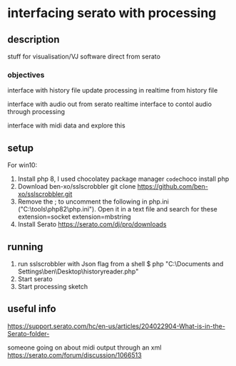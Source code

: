 # interfacing serato with processing

## description
stuff for visualisation/VJ software direct from serato

### objectives
interface with history file
update processing in realtime from history file

interface with audio out from serato
realtime interface to contol audio through processing

interface with midi data and explore this

## setup
For win10:
1. Install php 8, I used chocolatey package manager
		`code`choco install php
2. Download ben-xo/sslscrobbler
		git clone https://github.com/ben-xo/sslscrobbler.git
3. Remove the ; to uncomment the following in php.ini ("C:\tools\php82\php.ini"). Open it in a text file and search for these
		extension=socket
		extension=mbstring
4. Install Serato
		https://serato.com/dj/pro/downloads

## running
1. run sslscrobbler with Json flag from a shell
	$ php "C:\Documents and Settings\ben\Desktop\historyreader.php"
2. Start serato 
3. Start processing sketch
	
## useful info
https://support.serato.com/hc/en-us/articles/204022904-What-is-in-the-Serato-folder-

someone going on about midi output through an xml
https://serato.com/forum/discussion/1066513
